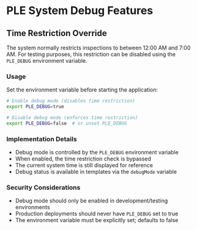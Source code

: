 # PLE System Debug Features

## Time Restriction Override

The system normally restricts inspections to between 12:00 AM and 7:00 AM. For testing purposes, this restriction can be disabled using the `PLE_DEBUG` environment variable.

### Usage

Set the environment variable before starting the application:

```bash
# Enable debug mode (disables time restriction)
export PLE_DEBUG=true

# Disable debug mode (enforces time restriction)
export PLE_DEBUG=false  # or unset PLE_DEBUG
```

### Implementation Details

- Debug mode is controlled by the `PLE_DEBUG` environment variable
- When enabled, the time restriction check is bypassed
- The current system time is still displayed for reference
- Debug status is available in templates via the `debugMode` variable

### Security Considerations

- Debug mode should only be enabled in development/testing environments
- Production deployments should never have `PLE_DEBUG` set to true
- The environment variable must be explicitly set; defaults to false
